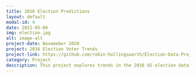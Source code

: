 ```yaml
---
title: 2016 Election Predictions
layout: default
modal-id: 4
date: 2021-05-06
img: election.jpg
alt: image-alt
project-date: Novemeber 2020
project: 2016 Election Voter Trends
project-link: https://github.com/robin-hollingsworth/Election-Data-Project
category: Project
description: This project explores trends in the 2016 US election data. Using machine learning, we tried to predict election results using poll responses and explored reasons for why early polls incorrectly predicted a Hillary Clinton win.
---
```


